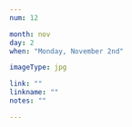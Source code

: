```yaml
---
num: 12

month: nov
day: 2
when: "Monday, November 2nd"

imageType: jpg

link: ""
linkname: ""
notes: ""

---
```

